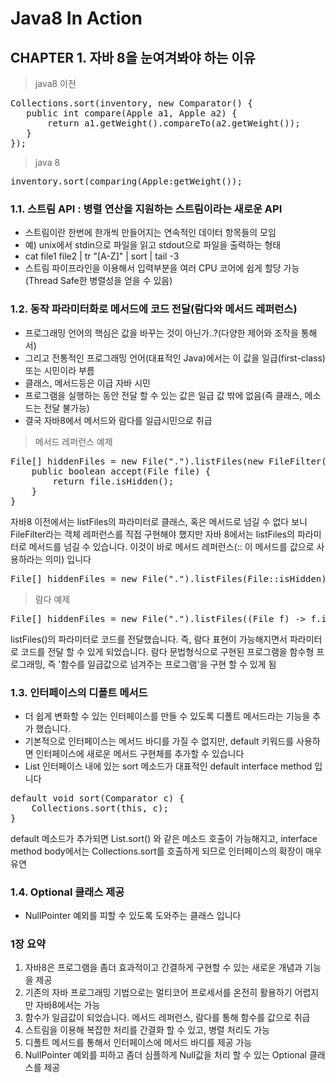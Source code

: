 
Java8 In Action
=====================================

CHAPTER 1. 자바 8을 눈여겨봐야 하는 이유
--------------------------------------


> java8 이전
<pre>
Collections.sort(inventory, new Comparator() {
   public int compare(Apple a1, Apple a2) {
       return a1.getWeight().compareTo(a2.getWeight());
   }
});
</pre>

> java 8
<pre>
inventory.sort(comparing(Apple:getWeight());
</pre>

### 1.1. 스트림 API : 병렬 연산을 지원하는 스트림이라는 새로운 API
* 스트림이란 한번에 한개씩 만들어지는 연속적인 데이터 항목들의 모임
* 예) unix에서 stdin으로 파일을 읽고 stdout으로 파일을 출력하는 형태
* cat file1 file2 | tr "[A-Z]" | sort | tail -3
* 스트림 파이프라인을 이용해서 입력부분을 여러 CPU 코어에 쉽게 할당 가능(Thread Safe한 병렬성을 얻을 수 있음)

### 1.2. 동작 파라미터화로 메서드에 코드 전달(람다와 메서드 레퍼런스)
* 프로그래밍 언어의 핵심은 값을 바꾸는 것이 아닌가..?(다양한 제어와 조작을 통해서)
* 그리고 전통적인 프로그래밍 언어(대표적인 Java)에서는 이 값을 일급(first-class)또는 시민이라 부름
* 클래스, 메서드등은 이급 자바 시민
* 프로그램을 실행하는 동안 전달 할 수 있는 값은 일급 값 밖에 없음(즉 클래스, 메소드는 전달 불가능)
* 결국 자바8에서 메서드와 람다를 일급시민으로 취급


> 메서드 레퍼런스 예제
<pre>
File[] hiddenFiles = new File(".").listFiles(new FileFilter() {
    public boolean accept(File file) {
        return file.isHidden();
    }
}
</pre>

자바8 이전에서는 listFiles의 파라미터로 클래스, 혹은 메서드로 넘길 수 없다 보니 FileFilter라는 객체 레퍼런스를 직접 구현해야 했지만
자바 8에서는 listFiles의 파라미터로 메서드를 넘길 수 있습니다. 이것이 바로 메서드 레퍼런스(:: 이 메서드를 값으로 사용하라는 의미) 입니다


<pre>
File[] hiddenFiles = new File(".").listFiles(File::isHidden)
</pre>

> 람다 예제
<pre>
File[] hiddenFiles = new File(".").listFiles((File f) -> f.isHidden())
</pre>

listFiles()의 파라미터로 코드를 전달했습니다. 즉, 람다 표현이 가능해지면서
파라미터로 코드를 전달 할 수 있게 되었습니다. 람다 문법형식으로 구현된 프로그램을 함수형 프로그래밍,
즉 '함수를 일급값으로 넘겨주는 프로그램'을 구현 할 수 있게 됨

### 1.3. 인터페이스의 디폴트 메서드

* 더 쉽게 변화할 수 있는 인터페이스를 만들 수 있도록 디폴트 메서드라는 기능을 추가 했습니다.
* 기본적으로 인터페이스는 메서드 바디를 가질 수 없지만, default 키워드를 사용하면 인터페이스에
새로운 메서드 구현체를 추가할 수 있습니다
* List 인터페이스 내에 있는 sort 메소드가 대표적인 default interface method 입니다

<pre>
default void sort(Comparator<? super E> c) {
    Collections.sort(this, c);
}
</pre>

default 메소드가 추가되면 List.sort() 와 같은 메소드 호출이 가능해지고,
interface method body에서는 Collections.sort를 호출하게 되므로 인터페이스의 확장이 매우 유연

### 1.4. Optional 클래스 제공
* NullPointer 예외를 피할 수 있도록 도와주는 클래스 입니다


### 1장 요약
1. 자바8은 프로그램을 좀더 효과적이고 간결하게 구현할 수 있는 새로운 개념과 기능을 제공
2. 기존의 자바 프로그래밍 기법으로는 멀티코어 프로세서를 온전히 활용하기 어렵지만 자바8에서는 가능
3. 함수가 일급값이 되었습니다. 메서드 레퍼런스, 람다를 통해 함수를 값으로 취급
4. 스트림을 이용해 복잡한 처리를 간결화 할 수 있고, 병렬 처리도 가능
5. 디폴트 메서드를 통해서 인터페이스에 메서드 바디를 제공 가능
6. NullPointer 예외를 피하고 좀더 심플하게 Null값을 처리 할 수 있는 Optional 클래스를 제공

